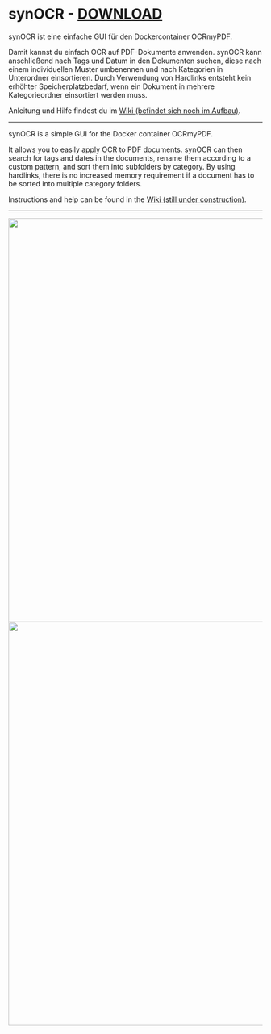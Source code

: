 # synOCR - [DOWNLOAD](https://geimist.eu/synOCR)

synOCR ist eine einfache GUI für den Dockercontainer OCRmyPDF. 

Damit kannst du einfach OCR auf PDF-Dokumente anwenden. synOCR kann anschließend nach Tags und Datum in den Dokumenten suchen, diese nach einem individuellen Muster umbenennen und nach Kategorien in Unterordner einsortieren. Durch Verwendung von Hardlinks entsteht kein erhöhter Speicherplatzbedarf, wenn ein Dokument in mehrere Kategorieordner einsortiert werden muss.

Anleitung und Hilfe findest du im [Wiki (befindet sich noch im Aufbau)](https://git.geimist.eu/geimist/synOCR/wiki).

___

synOCR is a simple GUI for the Docker container OCRmyPDF. 

It allows you to easily apply OCR to PDF documents. synOCR can then search for tags and dates in the documents, rename them according to a custom pattern, and sort them into subfolders by category. By using hardlinks, there is no increased memory requirement if a document has to be sorted into multiple category folders.

Instructions and help can be found in the [Wiki (still under construction)](https://git.geimist.eu/geimist/synOCR/wiki).

___

<img src="https://git.geimist.eu/geimist/synOCR/raw/branch/master/synOCR_screenshot_1.png" width="800" />
<br>    
<img src="https://git.geimist.eu/geimist/synOCR/raw/branch/master/synOCR_screenshot_2.png" width="800" />
<br> 